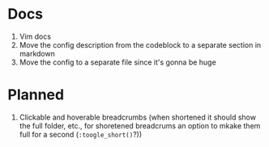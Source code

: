 # Docs
 1. Vim docs
 2. Move the config description from the codeblock to a separate section in markdown
 3. Move the config to a separate file since it's gonna be huge

# Planned
 1. Clickable and hoverable breadcrumbs (when shortened it should show the full folder, etc., for shoretened breadcrums an option to mkake them full for a second (`:toogle_short()`?))
